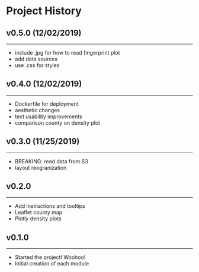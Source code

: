 # Project History
## v0.5.0 (12/02/2019)
-----------------------
* include .jpg for how to read fingerprint plot
* add data sources
* use .css for styles

## v0.4.0 (12/02/2019)
-----------------------
* Dockerfile for deployment
* aesthetic changes
* text usability improvements
* comparison county on density plot

## v0.3.0 (11/25/2019)
-----------------------
* BREAKING: read data from S3
* layout reogranization

## v0.2.0
-----------------------
* Add instructions and tooltips
* Leaflet county map
* Plotly density plots

## v0.1.0
-----------------------
* Started the project! Woohoo!
* Initial creation of each module
